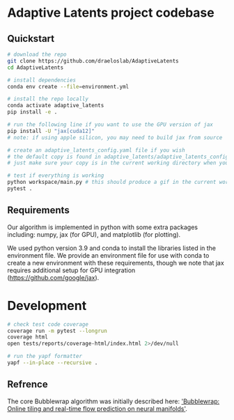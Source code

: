 # Adaptive Latents project codebase

## Quickstart
```bash
# download the repo
git clone https://github.com/draeloslab/AdaptiveLatents
cd AdaptiveLatents

# install dependencies
conda env create --file=environment.yml

# install the repo locally
conda activate adaptive_latents
pip install -e .

# run the following line if you want to use the GPU version of jax
pip install -U "jax[cuda12]"
# note: if using apple silicon, you may need to build jax from source

# create an adaptive_latents_config.yaml file if you wish
# the default copy is found in adaptive_latents/adaptive_latents_config.yaml
# just make sure your copy is in the current working directory when you import adaptive latents

# test if everything is working
python workspace/main.py # this should produce a gif in the current working directory
pytest .
```


## Requirements
Our algorithm is implemented in python with some extra packages including: numpy, jax (for GPU), and matplotlib (for plotting). 

We used python version 3.9 and conda to install the libraries listed in the environment file. 
We provide an environment file for use with conda to create a new environment with these requirements, though we note that jax requires additional setup for GPU integration (https://github.com/google/jax). 

# Development
```bash
# check test code coverage
coverage run -m pytest --longrun
coverage html
open tests/reports/coverage-html/index.html 2>/dev/null

# run the yapf formatter
yapf --in-place --recursive .
```


## Refrence
The core Bubblewrap algorithm was initially described here: ['Bubblewrap: Online tiling and real-time flow prediction on neural manifolds'](https://proceedings.neurips.cc/paper/2021/hash/307eb8ee16198da891c521eca21464c1-Abstract.html).

[//]: # (## Refactor plan)

[//]: # (* the bubblewrap class should have a static run method in addition to BWRun)

[//]: # (* defalut_parameters and the default adaptive_latents_config.yaml should be united &#40;with a default?&#41;)

[//]: # (* I should move the filesystem-dependent files to a new repo or at least the scripts folder)

[//]: # (* move the `dataset_plots` notebook to a function)

[//]: # (* general pipeline component interface so we can share a logger?)

[//]: # (  * learn from sklearn?)

[//]: # (* log caching &#40;and make it local&#41;)

[//]: # (* make Indy dataset not have trailing zeros)

[//]: # (* src/ structure)

[//]: # (* hashable TimedDataSource?)